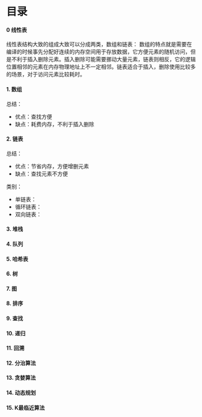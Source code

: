 
# 目录

#### 0 线性表

线性表结构大致的组成大致可以分成两类，数组和链表：
数组的特点就是需要在编译的时候事先分配好连续的内存空间用于存放数据，它方便元素的随机访问，但是不利于插入删除元素。插入删除可能需要挪动大量元素，链表则相反，它的逻辑位置相邻的元素在内存物理地址上不一定相邻。链表适合于插入，删除使用比较多的场景，对于访问元素比较耗时。

#### 1. 数组

总结：
* 优点：查找方便
* 缺点：耗费内存，不利于插入删除

#### 2. 链表

总结：
* 优点：节省内存，方便增删元素
* 缺点：查找元素不方便

类别：
* 单链表：
* 循环链表：
* 双向链表：

#### 3. 堆栈

#### 4. 队列

#### 5. 哈希表

#### 6. 树

#### 7. 图

#### 8. 排序

#### 9. 查找

#### 10. 递归

#### 11. 回溯

#### 12. 分治算法

#### 13. 贪婪算法

#### 14. 动态规划

#### 15. K最临近算法